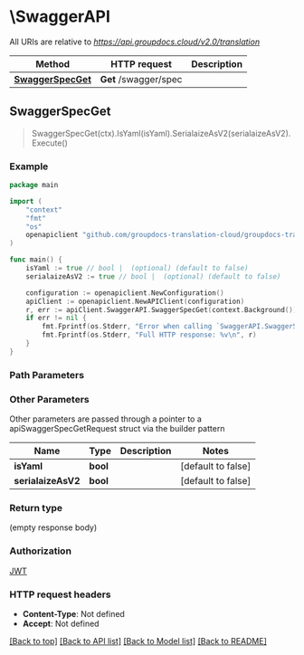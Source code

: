 # \SwaggerAPI

All URIs are relative to *https://api.groupdocs.cloud/v2.0/translation*

Method | HTTP request | Description
------------- | ------------- | -------------
[**SwaggerSpecGet**](SwaggerAPI.md#SwaggerSpecGet) | **Get** /swagger/spec | 



## SwaggerSpecGet

> SwaggerSpecGet(ctx).IsYaml(isYaml).SerialaizeAsV2(serialaizeAsV2).Execute()



### Example

```go
package main

import (
	"context"
	"fmt"
	"os"
	openapiclient "github.com/groupdocs-translation-cloud/groupdocs-translation-cloud-go"
)

func main() {
	isYaml := true // bool |  (optional) (default to false)
	serialaizeAsV2 := true // bool |  (optional) (default to false)

	configuration := openapiclient.NewConfiguration()
	apiClient := openapiclient.NewAPIClient(configuration)
	r, err := apiClient.SwaggerAPI.SwaggerSpecGet(context.Background()).IsYaml(isYaml).SerialaizeAsV2(serialaizeAsV2).Execute()
	if err != nil {
		fmt.Fprintf(os.Stderr, "Error when calling `SwaggerAPI.SwaggerSpecGet``: %v\n", err)
		fmt.Fprintf(os.Stderr, "Full HTTP response: %v\n", r)
	}
}
```

### Path Parameters



### Other Parameters

Other parameters are passed through a pointer to a apiSwaggerSpecGetRequest struct via the builder pattern


Name | Type | Description  | Notes
------------- | ------------- | ------------- | -------------
 **isYaml** | **bool** |  | [default to false]
 **serialaizeAsV2** | **bool** |  | [default to false]

### Return type

 (empty response body)

### Authorization

[JWT](../README.md#JWT)

### HTTP request headers

- **Content-Type**: Not defined
- **Accept**: Not defined

[[Back to top]](#) [[Back to API list]](../README.md#documentation-for-api-endpoints)
[[Back to Model list]](../README.md#documentation-for-models)
[[Back to README]](../README.md)

